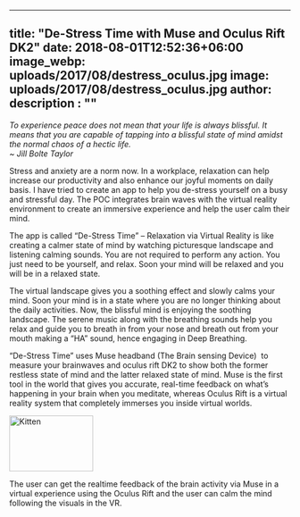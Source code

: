 
---
title: "De-Stress Time with Muse and Oculus Rift DK2"
date: 2018-08-01T12:52:36+06:00
image_webp: uploads/2017/08/destress_oculus.jpg
image: uploads/2017/08/destress_oculus.jpg
author: 
description : ""
---

*To experience peace does not mean that your life is always blissful. It means that you are capable of tapping into a blissful state of mind amidst the normal chaos of a hectic life.  
~ Jill Bolte Taylor*


Stress and anxiety are a norm now. In a workplace, relaxation can help increase our productivity and also enhance our joyful moments on daily basis. I have tried to create an app to help you de-stress yourself on a busy and stressful day. The POC integrates brain waves with the virtual reality environment to create an immersive experience and help the user calm their mind.

The app is called “De-Stress Time” – Relaxation via Virtual Reality is like creating a calmer state of mind by watching picturesque landscape and listening calming sounds. You are not required to perform any action. You just need to be yourself, and relax. Soon your mind will be relaxed and you will be in a relaxed state.

The virtual landscape gives you a soothing effect and slowly calms your mind. Soon your mind is in a state where you are no longer thinking about the daily activities. Now, the blissful mind is enjoying the soothing landscape. The serene music along with the breathing sounds help you relax and guide you to breath in from your nose and breath out from your mouth making a “HA” sound, hence engaging in Deep Breathing.

“De-Stress Time” uses Muse headband (The Brain sensing Device)  to measure your brainwaves and oculus rift DK2 to show both the former restless state of mind and the latter relaxed state of mind. Muse is the first tool in the world that gives you accurate, real-time feedback on what’s happening in your brain when you meditate, whereas Oculus Rift is a virtual reality system that completely immerses you inside virtual worlds.

<img src="/uploads/2017/08/brainwavefrequencies_v2crop1-397x310_c.png" alt="Kitten"
	title="A cute kitten" width="150" height="100" />

The user can get the realtime feedback of the brain activity via Muse in a virtual experience using the Oculus Rift and the user can calm the mind following the visuals in the VR.
